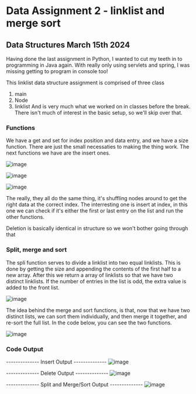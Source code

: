 # Data Assignment 2 - linklist and merge sort #
## Data Structures    March 15th 2024 ##


Having done the last assignment in Python, I wanted to cut my teeth in to programming in Java again.  With really only using
servlets and spring, I was missing getting to program in console too!


This linklist data structure assignment is comprised of three class
  1) main
  2) Node
  3) linklist
And is very much what we worked on in classes before the break.  There isn't much of interest in the basic setup, so we'll skip over that.

### Functions ###
We have a get and set for index position and data entry, and we have a size function.  There are just the small necessaties to making the thing work.
The next functions we have are the insert ones.  


![image](https://github.com/Dunfiena/Data_Structures-Assignment_2/assets/117761149/5c0c673e-5595-4265-af39-6b6c37574086)

![image](https://github.com/Dunfiena/Data_Structures-Assignment_2/assets/117761149/d4cb83cb-4962-4c42-9e5c-d34ae880b3f5)

![image](https://github.com/Dunfiena/Data_Structures-Assignment_2/assets/117761149/2137a91c-23f5-4923-88d1-7bf630134cd9)


The really, they all do the same thing, it's shuffling nodes around to get the right data at the correct index. The interresting one is insert at index,
in this one we can check if it's either the first or last entry on the list and run the other functions.


Deletion is basically identical in structure so we won't bother going through that


### Split, merge and sort ###
The spli function serves to divide a linklist into two equal linklists.  This is done by getting the size and appending the contents of the first half to a new array.
After this we return a array of linklists so that we have two distinct linklists.  If the number of entries in the list is odd, the extra value is added to the front list.

![image](https://github.com/Dunfiena/Data_Structures-Assignment_2/assets/117761149/471149b4-b01f-47f0-9450-e0d61359aa4d)


The idea behind the merge and sort functions, is that, now that we have two distinct lists, we can sort them individually, and then merge it together,
and re-sort the full list.  In the code below, you can see the two functions.

![image](https://github.com/Dunfiena/Data_Structures-Assignment_2/assets/117761149/a5dc559f-9e24-46a6-8b3b-9d363c635940)


### Code Output ###
-------------- Insert Output --------------
![image](https://github.com/Dunfiena/Data_Structures-Assignment_2/assets/117761149/dc90b92d-2e15-402a-b392-bfcd0da118f4)

-------------- Delete Output --------------
![image](https://github.com/Dunfiena/Data_Structures-Assignment_2/assets/117761149/9cb27a5e-801c-424d-b424-147dade88a8b)

-------------- Split and Merge/Sort Output --------------
![image](https://github.com/Dunfiena/Data_Structures-Assignment_2/assets/117761149/45f77d79-a3fc-49b4-b223-ccd4697fdb0d)

